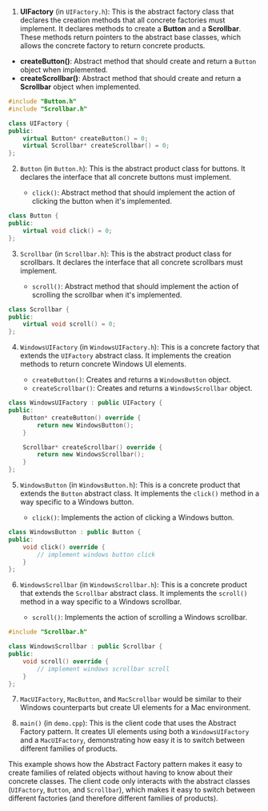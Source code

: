 



1. **UIFactory** (in `UIFactory.h`): This is the abstract factory class that declares the creation methods that all concrete factories must implement. It declares methods to create a **Button** and a **Scrollbar**. These methods return pointers to the abstract base classes, which allows the concrete factory to return concrete products.

- **createButton()**: Abstract method that should create and return a `Button` object when implemented.
- **createScrollbar()**: Abstract method that should create and return a **Scrollbar** object when implemented.

```cpp
#include "Button.h"
#include "Scrollbar.h"

class UIFactory {
public:
    virtual Button* createButton() = 0;
    virtual Scrollbar* createScrollbar() = 0;
};
```
2. `Button` (in `Button.h`): This is the abstract product class for buttons. It declares the interface that all concrete buttons must implement.

    - `click()`: Abstract method that should implement the action of clicking the button when it's implemented.
```cpp
class Button {
public:
    virtual void click() = 0;
};
```
3. `Scrollbar` (in `Scrollbar.h`): This is the abstract product class for scrollbars. It declares the interface that all concrete scrollbars must implement.

    - `scroll()`: Abstract method that should implement the action of scrolling the scrollbar when it's implemented.

```cpp
class Scrollbar {
public:
    virtual void scroll() = 0;
};
```
4. `WindowsUIFactory` (in `WindowsUIFactory.h`): This is a concrete factory that extends the `UIFactory` abstract class. It implements the creation methods to return concrete Windows UI elements.

    - `createButton()`: Creates and returns a `WindowsButton` object.
    - `createScrollbar()`: Creates and returns a `WindowsScrollbar` object.
```cpp
class WindowsUIFactory : public UIFactory {
public:
    Button* createButton() override {
        return new WindowsButton();
    }

    Scrollbar* createScrollbar() override {
        return new WindowsScrollbar();
    }
};
```

5. `WindowsButton` (in `WindowsButton.h`): This is a concrete product that extends the `Button` abstract class. It implements the `click()` method in a way specific to a Windows button.

    - `click()`: Implements the action of clicking a Windows button.

```cpp
class WindowsButton : public Button {
public:
    void click() override {
        // implement windows button click
    }
};
```

6. `WindowsScrollbar` (in `WindowsScrollbar.h`): This is a concrete product that extends the `Scrollbar` abstract class. It implements the `scroll()` method in a way specific to a Windows scrollbar.

    - `scroll()`: Implements the action of scrolling a Windows scrollbar.
```cpp
#include "Scrollbar.h"

class WindowsScrollbar : public Scrollbar {
public:
    void scroll() override {
        // implement windows scrollbar scroll
    }
};
```
7. `MacUIFactory`, `MacButton`, and `MacScrollbar` would be similar to their Windows counterparts but create UI elements for a Mac environment.

8. `main()` (in `demo.cpp`): This is the client code that uses the Abstract Factory pattern. It creates UI elements using both a `WindowsUIFactory` and a `MacUIFactory`, demonstrating how easy it is to switch between different families of products.

This example shows how the Abstract Factory pattern makes it easy to create families of related objects without having to know about their concrete classes. The client code only interacts with the abstract classes (`UIFactory`, `Button`, and `Scrollbar`), which makes it easy to switch between different factories (and therefore different families of products).
